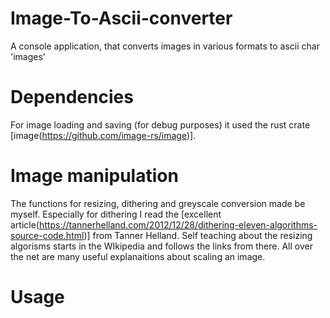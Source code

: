 # Image-To-Ascii-converter
A console application, that converts images in various formats to ascii char 'images'

# Dependencies
For image loading and saving (for debug purposes) it used the rust crate [image(https://github.com/image-rs/image)].

# Image manipulation
The functions for resizing, dithering and greyscale conversion made be myself. Especially for dithering I read the [excellent article(https://tannerhelland.com/2012/12/28/dithering-eleven-algorithms-source-code.html)] from Tanner Helland. Self teaching about the resizing algorisms starts in the WIkipedia and follows the links from there. All over the net are many useful explanaitions about scaling an image.

# Usage

